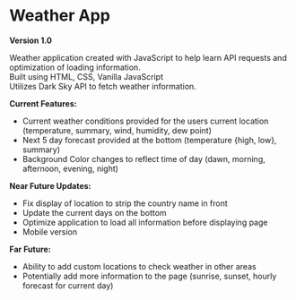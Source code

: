 # Weather App
<b>Version 1.0</b>

Weather application created with JavaScript to help learn API requests and optimization of loading information.
<br>
Built using HTML, CSS, Vanilla JavaScript
<br>
Utilizes Dark Sky API to fetch weather information.

<b>Current Features:</b> 
- Current weather conditions provided for the users current location (temperature, summary, wind, humidity, dew point)
- Next 5 day forecast provided at the bottom (temperature {high, low}, summary)
- Background Color changes to reflect time of day (dawn, morning, afternoon, evening, night)

<b>Near Future Updates:</b>
- Fix display of location to strip the country name in front
- Update the current days on the bottom
- Optimize application to load all information before displaying page
- Mobile version

<b>Far Future:</b>
- Ability to add custom locations to check weather in other areas
- Potentially add more information to the page (sunrise, sunset, hourly forecast for current day)
